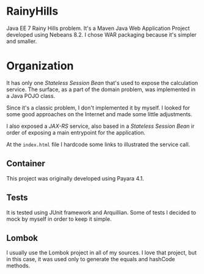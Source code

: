 # RainyHills

Java EE 7 Rainy Hills problem.
It's a Maven Java Web Application Project developed using Nebeans 8.2.
I chose WAR packaging because it's simpler and smaller.

# Organization
It has only one *Stateless Session Bean* that's used to expose the calculation service. 
The surface, as a part of the domain problem, was implemented in a Java POJO class.

Since it's a classic problem, I don't implemented it by myself. I looked for some good
approaches on the Internet and made some little adjustments.

I also exposed a *JAX-RS* service, also based in a *Stateless Session Bean* ir order of exposing
a main entrypoint for the application.

At the `index.html` file I hardcode some links to illustrated the service call.

## Container
This project was originally developed using Payara 4.1.

## Tests
It is tested using JUnit framework and Arquillian.
Some of tests I decided to mock by myself in order to keep it simple.

## Lombok
I usually use the Lombok project in all of my sources. I love that project, but in this case, it was used only to generate the equals and hashCode methods.






